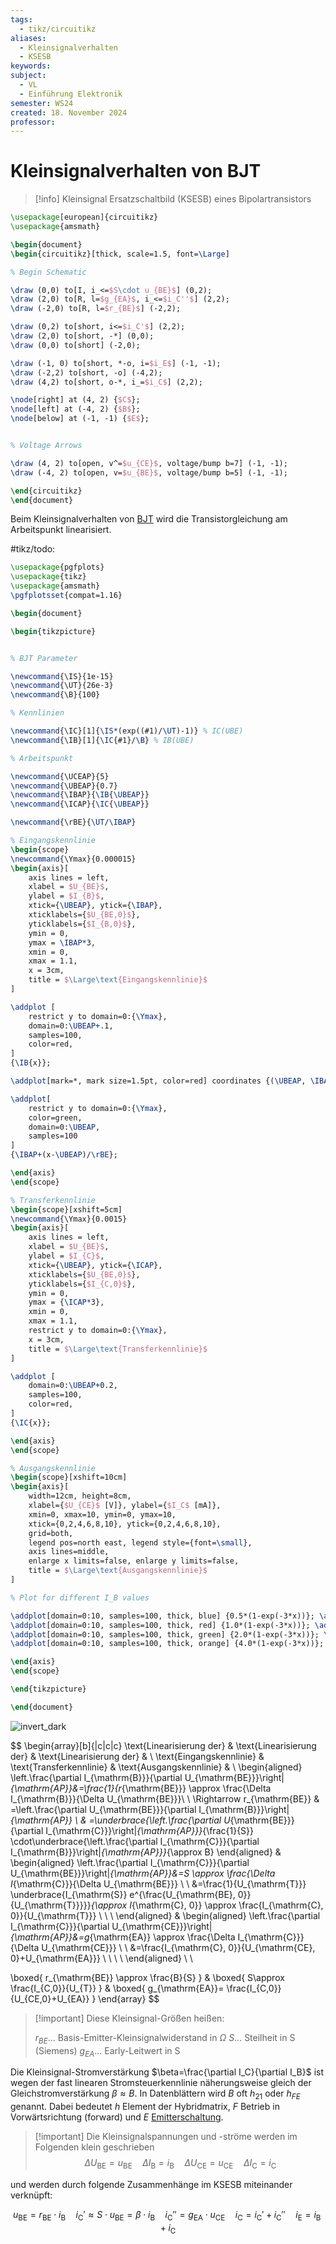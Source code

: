 ```yaml
---
tags:
  - tikz/circuitikz
aliases:
  - Kleinsignalverhalten
  - KSESB
keywords: 
subject:
  - VL
  - Einführung Elektronik
semester: WS24
created: 18. November 2024
professor:
---
```

 

# Kleinsignalverhalten von BJT

> [!info] Kleinsignal Ersatzschaltbild (KSESB) eines Bipolartransistors
>
```tikz
\usepackage[european]{circuitikz}
\usepackage{amsmath}

\begin{document}
\begin{circuitikz}[thick, scale=1.5, font=\Large]

% Begin Schematic

\draw (0,0) to[I, i_<=$S\cdot u_{BE}$] (0,2);
\draw (2,0) to[R, l=$g_{EA}$, i_<=$i_C''$] (2,2);
\draw (-2,0) to[R, l=$r_{BE}$] (-2,2);

\draw (0,2) to[short, i<=$i_C'$] (2,2);
\draw (2,0) to[short, -*] (0,0);
\draw (0,0) to[short] (-2,0);

\draw (-1, 0) to[short, *-o, i=$i_E$] (-1, -1);
\draw (-2,2) to[short, -o] (-4,2);
\draw (4,2) to[short, o-*, i_=$i_C$] (2,2);

\node[right] at (4, 2) {$C$};
\node[left] at (-4, 2) {$B$};
\node[below] at (-1, -1) {$E$};


% Voltage Arrows

\draw (4, 2) to[open, v^=$u_{CE}$, voltage/bump b=7] (-1, -1);
\draw (-4, 2) to[open, v=$u_{BE}$, voltage/bump b=5] (-1, -1);

\end{circuitikz}
\end{document}
```


Beim Kleinsignalverhalten von [BJT](Bipolartransistor.md) wird die Transistorgleichung am Arbeitspunkt linearisiert.


#tikz/todo:

```tikz
\usepackage{pgfplots}
\usepackage{tikz}
\usepackage{amsmath}
\pgfplotsset{compat=1.16}

\begin{document}

\begin{tikzpicture}


% BJT Parameter

\newcommand{\IS}{1e-15}
\newcommand{\UT}{26e-3}
\newcommand{\B}{100}

% Kennlinien

\newcommand{\IC}[1]{\IS*(exp((#1)/\UT)-1)} % IC(UBE)
\newcommand{\IB}[1]{\IC{#1}/\B} % IB(UBE)

% Arbeitspunkt

\newcommand{\UCEAP}{5}
\newcommand{\UBEAP}{0.7}
\newcommand{\IBAP}{\IB{\UBEAP}}
\newcommand{\ICAP}{\IC{\UBEAP}}

\newcommand{\rBE}{\UT/\IBAP}

% Eingangskennlinie
\begin{scope}
\newcommand{\Ymax}{0.000015}
\begin{axis}[
    axis lines = left,
    xlabel = $U_{BE}$,
    ylabel = $I_{B}$,
    xtick={\UBEAP}, ytick={\IBAP},
    xticklabels={$U_{BE,0}$},
    yticklabels={$I_{B,0}$},
    ymin = 0,
    ymax = \IBAP*3,
    xmin = 0,
    xmax = 1.1,
    x = 3cm,
    title = $\Large\text{Eingangskennlinie}$
]

\addplot [
    restrict y to domain=0:{\Ymax},
    domain=0:\UBEAP+.1, 
    samples=100,
    color=red,
]
{\IB{x}};

\addplot[mark=*, mark size=1.5pt, color=red] coordinates {(\UBEAP, \IBAP)};

\addplot[
    restrict y to domain=0:{\Ymax},
    color=green,
    domain=0:\UBEAP,
    samples=100
]
{\IBAP+(x-\UBEAP)/\rBE};

\end{axis}
\end{scope}

% Transferkennlinie
\begin{scope}[xshift=5cm]
\newcommand{\Ymax}{0.0015}
\begin{axis}[
    axis lines = left,
    xlabel = $U_{BE}$,
    ylabel = $I_{C}$,
    xtick={\UBEAP}, ytick={\ICAP},
    xticklabels={$U_{BE,0}$},
    yticklabels={$I_{C,0}$},
    ymin = 0,
    ymax = {\ICAP*3},
    xmin = 0,
    xmax = 1.1,
    restrict y to domain=0:{\Ymax},
    x = 3cm,
    title = $\Large\text{Transferkennlinie}$
]

\addplot [
    domain=0:\UBEAP+0.2, 
    samples=100, 
    color=red,
]
{\IC{x}};

\end{axis}
\end{scope}

% Ausgangskennlinie
\begin{scope}[xshift=10cm]
\begin{axis}[
    width=12cm, height=8cm,
    xlabel={$U_{CE}$ [V]}, ylabel={$I_C$ [mA]},
    xmin=0, xmax=10, ymin=0, ymax=10,
    xtick={0,2,4,6,8,10}, ytick={0,2,4,6,8,10},
    grid=both,
    legend pos=north east, legend style={font=\small},
    axis lines=middle,
    enlarge x limits=false, enlarge y limits=false,
    title = $\Large\text{Ausgangskennlinie}$
]

% Plot for different I_B values

\addplot[domain=0:10, samples=100, thick, blue] {0.5*(1-exp(-3*x))}; \addlegendentry{$I_B = 0.5$ mA}
\addplot[domain=0:10, samples=100, thick, red] {1.0*(1-exp(-3*x))}; \addlegendentry{$I_B = 1.0$ mA}
\addplot[domain=0:10, samples=100, thick, green] {2.0*(1-exp(-3*x))}; \addlegendentry{$I_B = 2.0$ mA}
\addplot[domain=0:10, samples=100, thick, orange] {4.0*(1-exp(-3*x))}; \addlegendentry{$I_B = 4.0$ mA}

\end{axis}
\end{scope}

\end{tikzpicture}

\end{document}
```

![invert_dark](assets/KS_KL.png)

$$
\begin{array}[b]{|c|c|c}
\text{Linearisierung der} &
\text{Linearisierung der} &
\text{Linearisierung der} &
\\
\text{Eingangskennlinie} &
\text{Transferkennlinie} &
\text{Ausgangskennlinie} &
\\
\begin{aligned}
\left.\frac{\partial I_{\mathrm{B}}}{\partial U_{\mathrm{BE}}}\right|_{\mathrm{AP}}&=\frac{1}{r_{\mathrm{BE}}} \approx \frac{\Delta I_{\mathrm{B}}}{\Delta U_{\mathrm{BE}}}\\ \\
\Rightarrow r_{\mathrm{BE}} & =\left.\frac{\partial U_{\mathrm{BE}}}{\partial I_{\mathrm{B}}}\right|_{\mathrm{AP}} \\
& =\underbrace{\left.\frac{\partial U_{\mathrm{BE}}}{\partial I_{\mathrm{C}}}\right|_{\mathrm{AP}}}_{\frac{1}{S}} \cdot\underbrace{\left.\frac{\partial I_{\mathrm{C}}}{\partial I_{\mathrm{B}}}\right|_{\mathrm{AP}}}_{\approx B}
\end{aligned}
&
\begin{aligned}
\left.\frac{\partial I_{\mathrm{C}}}{\partial U_{\mathrm{BE}}}\right|_{\mathrm{AP}}&=S \approx \frac{\Delta I_{\mathrm{C}}}{\Delta U_{\mathrm{BE}}} \\ \\
&=\frac{1}{U_{\mathrm{T}}} \underbrace{I_{\mathrm{S}} e^{\frac{U_{\mathrm{BE}, 0}}{U_{\mathrm{T}}}}}_{\approx I_{\mathrm{C}, 0}} \approx \frac{I_{\mathrm{C}, 0}}{U_{\mathrm{T}}} \\ \\ \\
\end{aligned}
&
\begin{aligned}
\left.\frac{\partial I_{\mathrm{C}}}{\partial U_{\mathrm{CE}}}\right|_{\mathrm{AP}}&=g_{\mathrm{EA}} \approx \frac{\Delta I_{\mathrm{C}}}{\Delta U_{\mathrm{CE}}} \\ \\
&=\frac{I_{\mathrm{C}, 0}}{U_{\mathrm{CE}, 0}+U_{\mathrm{EA}}} \\ \\ \\ \\
\end{aligned} \\  \\
 
\boxed{ r_{\mathrm{BE}} \approx \frac{B}{S} }
& \boxed{ S\approx \frac{I_{C,0}}{U_{T}} }
& \boxed{ g_{\mathrm{EA}}= \frac{I_{C,0}}{U_{CE,0}+U_{EA}} }
\end{array}
$$


> [!important] Diese Kleinsignal-Größen heißen:
> 
> $r_{B E}\dots$ Basis-Emitter-Kleinsignalwiderstand in $\Omega$
> $S\dots$ Steilheit in S (Siemens)
> $g_{E A}\dots$ Early-Leitwert in S
> 

Die Kleinsignal-Stromverstärkung $\beta=\frac{\partial I_C}{\partial I_B}$ ist wegen der fast linearen Stromsteuerkennlinie näherungsweise gleich der Gleichstromverstärkung $\beta \approx B$. In Datenblättern wird $B$ oft $h_{21}$ oder $h_{F E}$ genannt. Dabei bedeutet $h$ Element der Hybridmatrix, $F$ Betrieb in Vorwärtsrichtung (forward) und $E$ [Emitterschaltung](Kollektorfolger.md).

> [!important] Die Kleinsignalspannungen und -ströme werden im Folgenden klein geschrieben
> $$ \Delta U_{\mathrm{BE}}=u_{\mathrm{BE}} \quad \Delta I_{\mathrm{B}}=i_{\mathrm{B}} \quad \Delta U_{\mathrm{CE}}=u_{\mathrm{CE}} \quad \Delta I_{\mathrm{C}}=i_{\mathrm{C}} $$

und werden durch folgende Zusammenhänge im KSESB miteinander verknüpft:

$$
u_{\mathrm{BE}}=r_{\mathrm{BE}}\cdot i_{\mathrm{B}} \quad i_{\mathrm{C}}' \approx S\cdot u_{\mathrm{BE}}=\beta \cdot i_{\mathrm{B}} \quad i_{\mathrm{C}}''=g_{\mathrm{EA}} \cdot u_{\mathrm{CE}} \quad i_{\mathrm{C}}=i_{\mathrm{C}}'+i_{\mathrm{C}}'' \quad i_{\mathrm{E}}=i_{\mathrm{B}}+i_{\mathrm{C}}
$$

